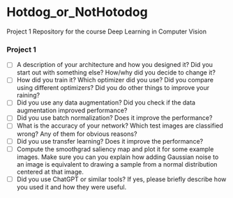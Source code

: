 # Hotdog_or_NotHotodog
Project 1 Repository for the course Deep Learning in Computer Vision



### Project 1

* [ ] A description of your architecture and how you designed it? Did you start out with something else? How/why did you decide to change it?
* [ ] How did you train it? Which optimizer did you use? Did you compare using different optimizers? Did you do other things to improve your raining?
* [ ] Did you use any data augmentation? Did you check if the data augmentation improved performance?
* [ ] Did you use batch normalization? Does it improve the performance?
* [ ] What is the accuracy of your network? Which test images are classified wrong? Any of them for obvious reasons?
* [ ] Did you use transfer learning? Does it improve the performance?
* [ ] Compute the smoothgrad saliency map and plot it for some example images. Make sure you can you explain how adding Gaussian noise to an image is equivalent to drawing a sample from a normal distribution centered at that image.
* [ ] Did you use ChatGPT or similar tools? If yes, please briefly describe how you used it and how they were useful.
